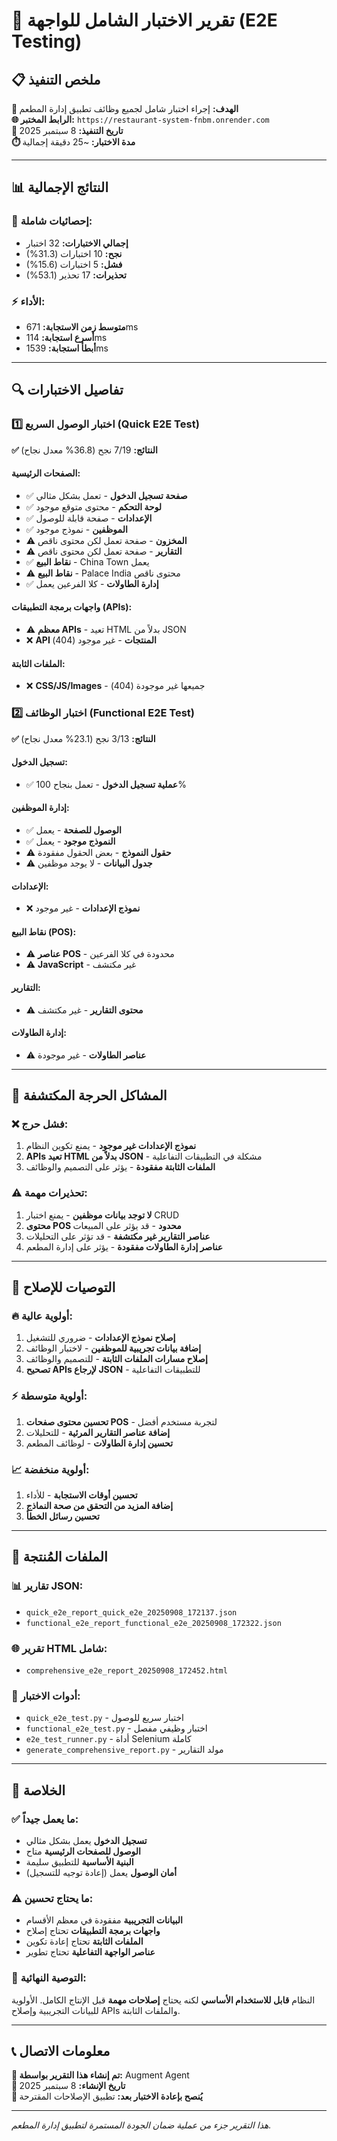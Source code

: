 # 🧪 **تقرير الاختبار الشامل للواجهة (E2E Testing)**

## 📋 **ملخص التنفيذ**

**🎯 الهدف:** إجراء اختبار شامل لجميع وظائف تطبيق إدارة المطعم  
**🌐 الرابط المختبر:** `https://restaurant-system-fnbm.onrender.com`  
**📅 تاريخ التنفيذ:** 8 سبتمبر 2025  
**⏱️ مدة الاختبار:** ~25 دقيقة إجمالية  

---

## 📊 **النتائج الإجمالية**

### **🎯 إحصائيات شاملة:**
- **إجمالي الاختبارات:** 32 اختبار
- **نجح:** 10 اختبارات (31.3%)
- **فشل:** 5 اختبارات (15.6%)
- **تحذيرات:** 17 تحذير (53.1%)

### **⚡ الأداء:**
- **متوسط زمن الاستجابة:** 671ms
- **أسرع استجابة:** 114ms
- **أبطأ استجابة:** 1539ms

---

## 🔍 **تفاصيل الاختبارات**

### **1️⃣ اختبار الوصول السريع (Quick E2E Test)**
**✅ النتائج:** 7/19 نجح (36.8% معدل نجاح)

#### **الصفحات الرئيسية:**
- ✅ **صفحة تسجيل الدخول** - تعمل بشكل مثالي
- ✅ **لوحة التحكم** - محتوى متوقع موجود
- ✅ **الإعدادات** - صفحة قابلة للوصول
- ✅ **الموظفين** - نموذج موجود
- ⚠️ **المخزون** - صفحة تعمل لكن محتوى ناقص
- ⚠️ **التقارير** - صفحة تعمل لكن محتوى ناقص
- ✅ **نقاط البيع** - China Town يعمل
- ⚠️ **نقاط البيع** - Palace India محتوى ناقص
- ✅ **إدارة الطاولات** - كلا الفرعين يعمل

#### **واجهات برمجة التطبيقات (APIs):**
- ⚠️ **معظم APIs** - تعيد HTML بدلاً من JSON
- ❌ **API المنتجات** - غير موجود (404)

#### **الملفات الثابتة:**
- ❌ **CSS/JS/Images** - جميعها غير موجودة (404)

### **2️⃣ اختبار الوظائف (Functional E2E Test)**
**✅ النتائج:** 3/13 نجح (23.1% معدل نجاح)

#### **تسجيل الدخول:**
- ✅ **عملية تسجيل الدخول** - تعمل بنجاح 100%

#### **إدارة الموظفين:**
- ✅ **الوصول للصفحة** - يعمل
- ✅ **النموذج موجود** - يعمل
- ⚠️ **حقول النموذج** - بعض الحقول مفقودة
- ⚠️ **جدول البيانات** - لا يوجد موظفين

#### **الإعدادات:**
- ❌ **نموذج الإعدادات** - غير موجود

#### **نقاط البيع (POS):**
- ⚠️ **عناصر POS** - محدودة في كلا الفرعين
- ⚠️ **JavaScript** - غير مكتشف

#### **التقارير:**
- ⚠️ **محتوى التقارير** - غير مكتشف

#### **إدارة الطاولات:**
- ⚠️ **عناصر الطاولات** - غير موجودة

---

## 🚨 **المشاكل الحرجة المكتشفة**

### **❌ فشل حرج:**
1. **نموذج الإعدادات غير موجود** - يمنع تكوين النظام
2. **APIs تعيد HTML بدلاً من JSON** - مشكلة في التطبيقات التفاعلية
3. **الملفات الثابتة مفقودة** - يؤثر على التصميم والوظائف

### **⚠️ تحذيرات مهمة:**
1. **لا توجد بيانات موظفين** - يمنع اختبار CRUD
2. **محتوى POS محدود** - قد يؤثر على المبيعات
3. **عناصر التقارير غير مكتشفة** - قد تؤثر على التحليلات
4. **عناصر إدارة الطاولات مفقودة** - يؤثر على إدارة المطعم

---

## 🔧 **التوصيات للإصلاح**

### **🔥 أولوية عالية:**
1. **إصلاح نموذج الإعدادات** - ضروري للتشغيل
2. **إضافة بيانات تجريبية للموظفين** - لاختبار الوظائف
3. **إصلاح مسارات الملفات الثابتة** - للتصميم والوظائف
4. **تصحيح APIs لإرجاع JSON** - للتطبيقات التفاعلية

### **⚡ أولوية متوسطة:**
1. **تحسين محتوى صفحات POS** - لتجربة مستخدم أفضل
2. **إضافة عناصر التقارير المرئية** - للتحليلات
3. **تحسين إدارة الطاولات** - لوظائف المطعم

### **📈 أولوية منخفضة:**
1. **تحسين أوقات الاستجابة** - للأداء
2. **إضافة المزيد من التحقق من صحة النماذج**
3. **تحسين رسائل الخطأ**

---

## 📁 **الملفات المُنتجة**

### **📊 تقارير JSON:**
- `quick_e2e_report_quick_e2e_20250908_172137.json`
- `functional_e2e_report_functional_e2e_20250908_172322.json`

### **🌐 تقرير HTML شامل:**
- `comprehensive_e2e_report_20250908_172452.html`

### **🧪 أدوات الاختبار:**
- `quick_e2e_test.py` - اختبار سريع للوصول
- `functional_e2e_test.py` - اختبار وظيفي مفصل
- `e2e_test_runner.py` - أداة Selenium كاملة
- `generate_comprehensive_report.py` - مولد التقارير

---

## 🎯 **الخلاصة**

### **✅ ما يعمل جيداً:**
- **تسجيل الدخول** يعمل بشكل مثالي
- **الوصول للصفحات الرئيسية** متاح
- **البنية الأساسية** للتطبيق سليمة
- **أمان الوصول** يعمل (إعادة توجيه للتسجيل)

### **⚠️ ما يحتاج تحسين:**
- **البيانات التجريبية** مفقودة في معظم الأقسام
- **واجهات برمجة التطبيقات** تحتاج إصلاح
- **الملفات الثابتة** تحتاج إعادة تكوين
- **عناصر الواجهة التفاعلية** تحتاج تطوير

### **🚀 التوصية النهائية:**
النظام **قابل للاستخدام الأساسي** لكنه يحتاج **إصلاحات مهمة** قبل الإنتاج الكامل. الأولوية للبيانات التجريبية وإصلاح APIs والملفات الثابتة.

---

## 📞 **معلومات الاتصال**

**🤖 تم إنشاء هذا التقرير بواسطة:** Augment Agent  
**📅 تاريخ الإنشاء:** 8 سبتمبر 2025  
**🔄 يُنصح بإعادة الاختبار بعد:** تطبيق الإصلاحات المقترحة  

---

*هذا التقرير جزء من عملية ضمان الجودة المستمرة لتطبيق إدارة المطعم.*
